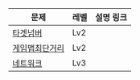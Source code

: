 |문제|레벨|설명 링크|
|------|---|---|
|[타겟넘버](https://school.programmers.co.kr/learn/courses/30/lessons/43165) |Lv2||
|[게임맵최단거리](https://school.programmers.co.kr/learn/courses/30/lessons/1844) |Lv2|
|[네트워크](https://school.programmers.co.kr/learn/courses/30/lessons/43162) |Lv3|



